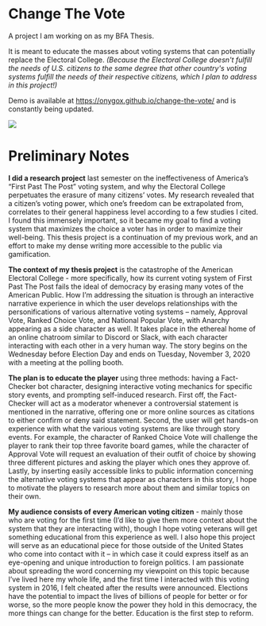 # Change The Vote

A project I am working on as my BFA Thesis.

It is meant to educate the masses about voting systems that can potentially replace the Electoral College. *(Because the Electoral College doesn't fulfill the needs of U.S. citizens to the same degree that other country's voting systems fulfill the needs of their respective citizens, which I plan to address in this project!)*

Demo is available at https://onygox.github.io/change-the-vote/ and is constantly being updated.

<img src=https://parsons.edu/dt/wp-content/uploads/sites/14/2020/05/Change-The-Vote-Trailer.gif width=%100>

# Preliminary Notes

**I did a research project** last semester on the ineffectiveness of America’s “First Past The Post” voting system, and why the Electoral College perpetuates the erasure of many citizens’ votes. My research revealed that a citizen’s voting power, which one’s freedom can be extrapolated from, correlates to their general happiness level according to a few studies I cited. I found this immensely important, so it became my goal to find a voting system that maximizes the choice a voter has in order to maximize their well-being. This thesis project is a continuation of my previous work, and an effort to make my dense writing more accessible to the public via gamification.

**The context of my thesis project** is the catastrophe of the American Electoral College -  more specifically, how its current voting system of First Past The Post fails the ideal of democracy by erasing many votes of the American Public. How I’m addressing the situation is through an interactive narrative experience in which the user develops relationships with the personifications of various alternative voting systems – namely, Approval Vote, Ranked Choice Vote, and National Popular Vote, with Anarchy appearing as a side character as well. It takes place in the ethereal home of an online chatroom similar to Discord or Slack, with each character interacting with each other in a very human way. The story begins on the Wednesday before Election Day and ends on Tuesday, November 3, 2020 with a meeting at the polling booth.

**The plan is to educate the player** using three methods: having a Fact-Checker bot character, designing interactive voting mechanics for specific story events, and prompting self-induced research. First off, the Fact-Checker will act as a moderator whenever a controversial statement is mentioned in the narrative, offering one or more online sources as citations to either confirm or deny said statement. Second, the user will get hands-on experience with what the various voting systems are like through story events. For example, the character of Ranked Choice Vote will challenge the player to rank their top three favorite board games, while the character of Approval Vote will request an evaluation of their outfit of choice by showing three different pictures and asking the player which ones they approve of. Lastly, by inserting easily accessible links to public information concerning the alternative voting systems that appear as characters in this story, I hope to motivate the players to research more about them and similar topics on their own.

**My audience consists of every American voting citizen** - mainly those who are voting for the first time (I’d like to give them more context about the system that they are interacting with), though I hope voting veterans will get something educational from this experience as well.  I also hope this project will serve as an educational piece for those outside of the United States who come into contact with it – in which case it could express itself as an eye-opening and unique introduction to foreign politics. I am passionate about spreading the word concerning my viewpoint on this topic because I’ve lived here my whole life, and the first time I interacted with this voting system in 2016, I felt cheated after the results were announced. Elections have the potential to impact the lives of billions of people for better or for worse, so the more people know the power they hold in this democracy, the more things can change for the better. Education is the first step to reform.
